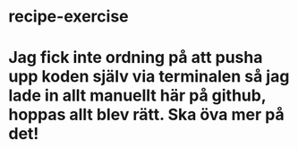 # recipe-exercise

# Jag fick inte ordning på att pusha upp koden själv via terminalen så jag lade in allt manuellt här på github, hoppas allt blev rätt. Ska öva mer på det!

